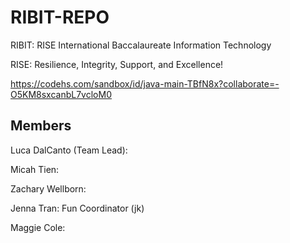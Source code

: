 # RIBIT-REPO

RIBIT: RISE International Baccalaureate Information Technology

RISE: Resilience, Integrity, Support, and Excellence!

https://codehs.com/sandbox/id/java-main-TBfN8x?collaborate=-O5KM8sxcanbL7vcloM0

## Members

Luca DalCanto (Team Lead):

Micah Tien:

Zachary Wellborn:

Jenna Tran: Fun Coordinator (jk)

Maggie Cole:

